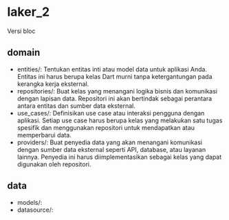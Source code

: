 # laker_2

Versi bloc

## domain
- entities/: Tentukan entitas inti atau model data untuk aplikasi Anda. Entitas ini harus berupa kelas Dart murni tanpa ketergantungan pada kerangka kerja eksternal.
- repositories/: Buat kelas yang menangani logika bisnis dan komunikasi dengan lapisan data. Repositori ini akan bertindak sebagai perantara antara entitas dan sumber data eksternal.
- use_cases/: Definisikan use case atau interaksi pengguna dengan aplikasi. Setiap use case harus berupa kelas yang melakukan satu tugas spesifik dan menggunakan repositori untuk mendapatkan atau memperbarui data.
- providers/: Buat penyedia data yang akan menangani komunikasi dengan sumber data eksternal seperti API, database, atau layanan lainnya. Penyedia ini harus diimplementasikan sebagai kelas yang dapat digunakan oleh repositori.

## data
- models/:
- datasource/: